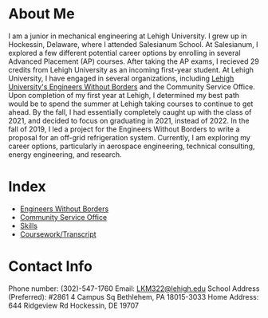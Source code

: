 # About Me

I am a junior in mechanical engineering at Lehigh University. I grew up in Hockessin, Delaware, where I attended Salesianum School. At Salesianum, I explored a few different potential career options by enrolling in several Advanced Placement (AP) courses. After taking the AP exams, I recieved 29 credits from Lehigh University as an incoming first-year student. At Lehigh University, I have engaged in several organizations, including [Lehigh University's Engineers Without Borders](https://liam-magargal.github.io/Engineers-Without-Borders/) and the Community Service Office. Upon completion of my first year at Lehigh, I determined my best path would be to spend the summer at Lehigh taking courses to continue to get ahead. By the fall, I had essentially completely caught up with the class of 2021, and decided to focus on graduating in 2021, instead of 2022. In the fall of 2019, I led a project for the Engineers Without Borders to write a proposal for an off-grid refrigeration system. Currently, I am exploring my career options, particularly in aerospace engineering, technical consulting, energy engineering, and research.

# Index
* [Engineers Without Borders](https://liam-magargal.github.io/Engineers-Without-Borders/)
* [Community Service Office](https://liam-magargal.github.io/Community-Service-Office/)
* [Skills](https://liam-magargal.github.io/Skills/)
* [Coursework/Transcript](http://github.com)

# Contact Info
Phone number: (302)-547-1760
Email: LKM322@lehigh.edu
School Address (Preferred): #2861 4 Campus Sq Bethlehem, PA 18015-3033
Home Address: 644 Ridgeview Rd Hockessin, DE 19707
